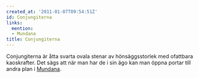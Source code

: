 ```yaml
---
created_at: '2011-01-07T09:54:51Z'
id: Conjungiterna
links:
  mention:
  - Mundana
title: Conjungiterna
---
```


Conjungiterna är åtta svarta ovala stenar av hönsäggsstorlek med ofattbara kaoskrafter. Det sägs att
när man har de i sin ägo kan man öppna portar till andra plan i [Mundana].

  [Mundana]: Mundana